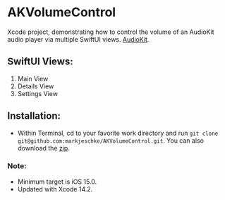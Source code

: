 # AKVolumeControl
Xcode project, demonstrating how to control the volume of an AudioKit audio player via multiple SwiftUI views. [AudioKit](http://audiokit.io/).

## SwiftUI Views:
1. Main View
2. Details View
3. Settings View

## Installation:
* Within Terminal, cd to your favorite work directory and run `git clone git@github.com:markjeschke/AKVolumeControl.git`. You can also download the [zip](https://github.com/markjeschke/AKVolumeControl/archive/refs/heads/main.zip).

### Note:
* Minimum target is iOS 15.0. 
* Updated with Xcode 14.2.

